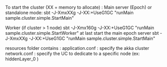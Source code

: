 To start the cluster (XX = memory to allocate) :
Main server (Epoch) or standalone mode: 
sbt -J-XmxXXg -J-XX:+UseG1GC "runMain sample.cluster.simple.StartMain"

Worker (if cluster > 1 node)
sbt -J-Xmx160g -J-XX:+UseG1GC "runMain sample.cluster.simple.StartWorker"
at last start the main epoch server
sbt -J-XmxXXg -J-XX:+UseG1GC "runMain sample.cluster.simple.StartMain"

resources folder contains : 
application.conf : specify the akka cluster 
network.conf : specify the UC to dedicate to a specific node (ex: hiddenLayer_0 )


